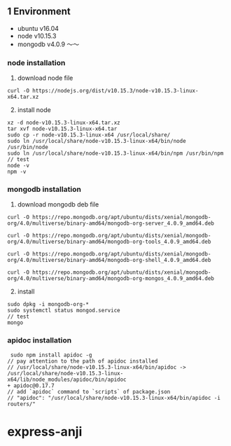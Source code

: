 ## 1 Environment
* ubuntu v16.04
* node v10.15.3
* mongodb v4.0.9
～～






### node installation
1. download node file
```
curl -O https://nodejs.org/dist/v10.15.3/node-v10.15.3-linux-x64.tar.xz
```

2. install node
```
xz -d node-v10.15.3-linux-x64.tar.xz
tar xvf node-v10.15.3-linux-x64.tar
sudo cp -r node-v10.15.3-linux-x64 /usr/local/share/
sudo ln /usr/local/share/node-v10.15.3-linux-x64/bin/node /usr/bin/node
sudo ln /usr/local/share/node-v10.15.3-linux-x64/bin/npm /usr/bin/npm
// test
node -v
npm -v
```

### mongodb installation
1. download mongodb deb file
```
curl -O https://repo.mongodb.org/apt/ubuntu/dists/xenial/mongodb-org/4.0/multiverse/binary-amd64/mongodb-org-server_4.0.9_amd64.deb

curl -O https://repo.mongodb.org/apt/ubuntu/dists/xenial/mongodb-org/4.0/multiverse/binary-amd64/mongodb-org-tools_4.0.9_amd64.deb

curl -O https://repo.mongodb.org/apt/ubuntu/dists/xenial/mongodb-org/4.0/multiverse/binary-amd64/mongodb-org-shell_4.0.9_amd64.deb

curl -O https://repo.mongodb.org/apt/ubuntu/dists/xenial/mongodb-org/4.0/multiverse/binary-amd64/mongodb-org-mongos_4.0.9_amd64.deb
```
2. install
```
sudo dpkg -i mongodb-org-*
sudo systemctl status mongod.service
// test
mongo
```

### apidoc installation
```
 sudo npm install apidoc -g
// pay attention to the path of apidoc installed
// /usr/local/share/node-v10.15.3-linux-x64/bin/apidoc -> /usr/local/share/node-v10.15.3-linux-x64/lib/node_modules/apidoc/bin/apidoc
+ apidoc@0.17.7
// add `apidoc` command to `scripts` of package.json
// "apidoc": "/usr/local/share/node-v10.15.3-linux-x64/bin/apidoc -i routers/"
```


# express-anji
